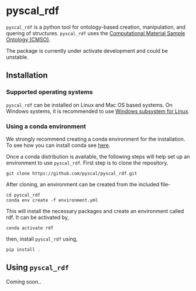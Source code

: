 # pyscal_rdf

`pyscal_rdf` is a python tool for ontology-based creation, manipulation, and quering of structures. `pyscal_rdf` uses the [Computational Material Sample Ontology (CMSO)](https://purls.helmholtz-metadaten.de/cmso/). 

The package is currently under activate development and could be unstable.

## Installation

### Supported operating systems

`pyscal_rdf` can be installed on Linux and Mac OS based systems. On Windows systems, it is recommended to use  [Windows subsystem for Linux](https://docs.microsoft.com/en-us/windows/wsl/install).

### Using a conda environment

We strongly recommend creating a conda environment for the installation. To see how you can install conda see [here](https://docs.conda.io/projects/conda/en/latest/user-guide/install/).

Once a conda distribution is available, the following steps will help set up an environment to use `pyscal_rdf`. First step is to clone the repository.

```
git clone https://github.com/pyscal/pyscal_rdf.git
```

After cloning, an environment can be created from the included file-

```
cd pyscal_rdf
conda env create -f environment.yml
```

This will install the necessary packages and create an environment called rdf. It can be activated by,

```
conda activate rdf
```

then, install `pyscal_rdf` using,

```
pip install .
```

## Using `pyscal_rdf`

Coming soon..